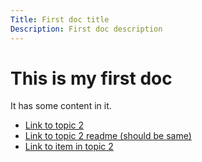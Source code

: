 ```yaml
---
Title: First doc title
Description: First doc description
---
```


# This is my first doc

It has some content in it.

- [Link to topic 2](../topic%20two)
- [Link to topic 2 readme (should be same)](../topic%20two/README.md)
- [Link to item in topic 2](../topic%20two/second%20doc.md)
